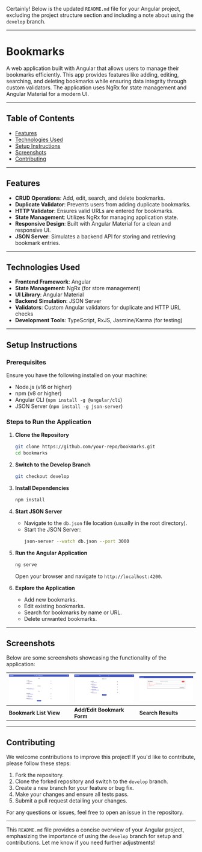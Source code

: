 Certainly! Below is the updated `README.md` file for your Angular project, excluding the project structure section and including a note about using the `develop` branch.

---

# Bookmarks

A web application built with Angular that allows users to manage their bookmarks efficiently. This app provides features like adding, editing, searching, and deleting bookmarks while ensuring data integrity through custom validators. The application uses NgRx for state management and Angular Material for a modern UI.

---

## Table of Contents

- [Features](#features)
- [Technologies Used](#technologies-used)
- [Setup Instructions](#setup-instructions)
- [Screenshots](#screenshots)
- [Contributing](#contributing)

---

## Features

- **CRUD Operations**: Add, edit, search, and delete bookmarks.
- **Duplicate Validator**: Prevents users from adding duplicate bookmarks.
- **HTTP Validator**: Ensures valid URLs are entered for bookmarks.
- **State Management**: Utilizes NgRx for managing application state.
- **Responsive Design**: Built with Angular Material for a clean and responsive UI.
- **JSON Server**: Simulates a backend API for storing and retrieving bookmark entries.

---

## Technologies Used

- **Frontend Framework**: Angular
- **State Management**: NgRx (for store management)
- **UI Library**: Angular Material
- **Backend Simulation**: JSON Server
- **Validators**: Custom Angular validators for duplicate and HTTP URL checks
- **Development Tools**: TypeScript, RxJS, Jasmine/Karma (for testing)

---

## Setup Instructions

### Prerequisites

Ensure you have the following installed on your machine:

- Node.js (v16 or higher)
- npm (v8 or higher)
- Angular CLI (`npm install -g @angular/cli`)
- JSON Server (`npm install -g json-server`)

### Steps to Run the Application

1. **Clone the Repository**
   ```bash
   git clone https://github.com/your-repo/bookmarks.git
   cd bookmarks
   ```

2. **Switch to the Develop Branch**
   ```bash
   git checkout develop
   ```

3. **Install Dependencies**
   ```bash
   npm install
   ```

4. **Start JSON Server**
   - Navigate to the `db.json` file location (usually in the root directory).
   - Start the JSON Server:
     ```bash
     json-server --watch db.json --port 3000
     ```

5. **Run the Angular Application**
   ```bash
   ng serve
   ```
   Open your browser and navigate to `http://localhost:4200`.

6. **Explore the Application**
   - Add new bookmarks.
   - Edit existing bookmarks.
   - Search for bookmarks by name or URL.
   - Delete unwanted bookmarks.

---

## Screenshots

Below are some screenshots showcasing the functionality of the application:

| ![Photo 1](https://github.com/xnabber/interview-intralinks/blob/develop/Bookmarker/photos/photo1.png) | ![Photo 2](https://github.com/xnabber/interview-intralinks/blob/develop/Bookmarker/photos/photo2.png) | ![Photo 3](https://github.com/xnabber/interview-intralinks/blob/develop/Bookmarker/photos/photo3.png) |
|-------------------------------|-------------------------------|-------------------------------|
| **Bookmark List View**         | **Add/Edit Bookmark Form**    | **Search Results**            |

---

## Contributing

We welcome contributions to improve this project! If you'd like to contribute, please follow these steps:

1. Fork the repository.
2. Clone the forked repository and switch to the `develop` branch.
3. Create a new branch for your feature or bug fix.
4. Make your changes and ensure all tests pass.
5. Submit a pull request detailing your changes.

For any questions or issues, feel free to open an issue in the repository.

---

This `README.md` file provides a concise overview of your Angular project, emphasizing the importance of using the `develop` branch for setup and contributions. Let me know if you need further adjustments!
